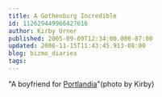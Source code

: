 ```yaml
---
title: A Gothenburg Incredible
id: 112629449966427616
author: Kirby Urner
published: 2005-09-09T12:34:00.000-07:00
updated: 2006-11-15T11:43:45.913-08:00
blog: bizmo_diaries
tags: 
---
```


[](http://photos1.blogger.com/img/254/1836/640/P6300036.jpg) "A  boyfriend for [Portlandia](http://www.brownlog.dreamhost.com/photooftheweek/2001/2001q1/20010318.htm)"(photo by Kirby)